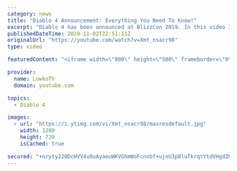 ```yaml
---
category: news
title: "Diablo 4 Announcement: Everything You Need To Know!"
excerpt: "Diablo 4 has been announced at BlizzCon 2019. In this video I go over everything you need to know about this upcoming Blizzard Entertainment game."
publishedDateTime: 2019-11-02T22:51:11Z
originalUrl: "https://youtube.com/watch?v=Xmt_nsacr98"
type: video

featuredContent: "<iframe width=\"800\" height=\"500\" frameborder=\"0\" src=\"https://www.youtube.com/embed/Xmt_nsacr98\" allow=\"accelerometer; autoplay; encrypted-media; gyroscope; picture-in-picture\" allowfullscreen></iframe>"

provider:
  name: LowkoTV
  domain: youtube.com

topics:
  - Diablo 4

images:
  - url: "https://i.ytimg.com/vi/Xmt_nsacr98/maxresdefault.jpg"
    width: 1280
    height: 720
    isCached: true

secured: "+nryty220DcHVV4u0uAyaeuWKVGhmWoFcnnbf+ujnU3p8luTkrqtYtdVHgdZQUsCtFAK9U2rrLnc/X5fBb6aEIujScyii1rS3xtPOt8ukcRgY3lxPyHDni+lV9zWs6KfvJCt6Je3yskAW4tU8MNx+Nqrnl67c7tbE6TOFBWueGVUCC2KjEBp/Gijw721V0XPEVX8rzlpq01uVAYyw4joVU/WZB9F2tQ5TIsMXTd1EzPjUQoQivYMc3fyeKtVUE2dqXqv4txjtA36uOrPjQPjKFBuixC4cMqBU09Hnl+0i5V2SUv63QtP58dmsC3IXPbDfDcAYA8yz+2HX/VNLvY5ODcAUYyrfJHfedaqFvYsf4gg4lxFeP87W1+bbVBy5WP9yTCPh6Okhs+XZ+RBQKrGu1zcAGOSX3c7qEIiq700GnYMVt+qZvPjJL4Q4drrwAZ4;s1LB06dFrIbzfPynmpCFPQ=="
---
```


